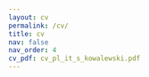 ```yaml
---
layout: cv
permalink: /cv/
title: cv
nav: false
nav_order: 4
cv_pdf: cv_pl_it_s_kowalewski.pdf
---
```


